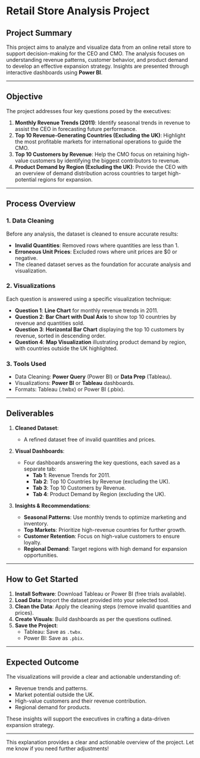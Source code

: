 # **Retail Store Analysis Project**

## **Project Summary**

This project aims to analyze and visualize data from an online retail store to support decision-making for the CEO and CMO. The analysis focuses on understanding revenue patterns, customer behavior, and product demand to develop an effective expansion strategy. Insights are presented through interactive dashboards using **Power BI**.

---

## **Objective**

The project addresses four key questions posed by the executives:

1. **Monthly Revenue Trends (2011)**: Identify seasonal trends in revenue to assist the CEO in forecasting future performance.
2. **Top 10 Revenue-Generating Countries (Excluding the UK)**: Highlight the most profitable markets for international operations to guide the CMO.
3. **Top 10 Customers by Revenue**: Help the CMO focus on retaining high-value customers by identifying the biggest contributors to revenue.
4. **Product Demand by Region (Excluding the UK)**: Provide the CEO with an overview of demand distribution across countries to target high-potential regions for expansion.

---

## **Process Overview**

### 1. **Data Cleaning**
Before any analysis, the dataset is cleaned to ensure accurate results:
- **Invalid Quantities**: Removed rows where quantities are less than 1.
- **Erroneous Unit Prices**: Excluded rows where unit prices are $0 or negative.
- The cleaned dataset serves as the foundation for accurate analysis and visualization.

### 2. **Visualizations**
Each question is answered using a specific visualization technique:
- **Question 1**: **Line Chart** for monthly revenue trends in 2011.
- **Question 2**: **Bar Chart with Dual Axis** to show top 10 countries by revenue and quantities sold.
- **Question 3**: **Horizontal Bar Chart** displaying the top 10 customers by revenue, sorted in descending order.
- **Question 4**: **Map Visualization** illustrating product demand by region, with countries outside the UK highlighted.

### 3. **Tools Used**
- Data Cleaning: **Power Query** (Power BI) or **Data Prep** (Tableau).
- Visualizations: **Power BI** or **Tableau** dashboards.
- Formats: Tableau (.twbx) or Power BI (.pbix).

---

## **Deliverables**

1. **Cleaned Dataset**:
   - A refined dataset free of invalid quantities and prices.

2. **Visual Dashboards**:
   - Four dashboards answering the key questions, each saved as a separate tab:
     - **Tab 1**: Revenue Trends for 2011.
     - **Tab 2**: Top 10 Countries by Revenue (excluding the UK).
     - **Tab 3**: Top 10 Customers by Revenue.
     - **Tab 4**: Product Demand by Region (excluding the UK).

3. **Insights & Recommendations**:
   - **Seasonal Patterns**: Use monthly trends to optimize marketing and inventory.
   - **Top Markets**: Prioritize high-revenue countries for further growth.
   - **Customer Retention**: Focus on high-value customers to ensure loyalty.
   - **Regional Demand**: Target regions with high demand for expansion opportunities.

---

## **How to Get Started**

1. **Install Software**: Download Tableau or Power BI (free trials available).
2. **Load Data**: Import the dataset provided into your selected tool.
3. **Clean the Data**: Apply the cleaning steps (remove invalid quantities and prices).
4. **Create Visuals**: Build dashboards as per the questions outlined.
5. **Save the Project**:
   - Tableau: Save as `.twbx`.
   - Power BI: Save as `.pbix`.

---

## **Expected Outcome**
The visualizations will provide a clear and actionable understanding of:
- Revenue trends and patterns.
- Market potential outside the UK.
- High-value customers and their revenue contribution.
- Regional demand for products.

These insights will support the executives in crafting a data-driven expansion strategy.

---

This explanation provides a clear and actionable overview of the project. Let me know if you need further adjustments!
